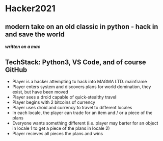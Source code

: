 # Hacker2021
## modern take on an old classic in python - hack in and save the world 

##### written on a mac
## TechStack: Python3, VS Code, and of course GitHub 

* Player is a hacker attempting to hack into MAGMA LTD. mainframe 
* Player enters system and discovers plans for world domination, they exist, but have been moved
* Player sees a droid capable of quick-stealthy travel
* Player begins with 2 bitcoins of currency 
* Player uses droid and currency to travel to different locales 
* In each locale, the player can trade for an item and / or a piece of the plans
* Everyone wants something different (i.e. player may barter for an object in locale 1 to get a piece of the plans in locale 2)
* Player recieves all pieces the plans and wins 


